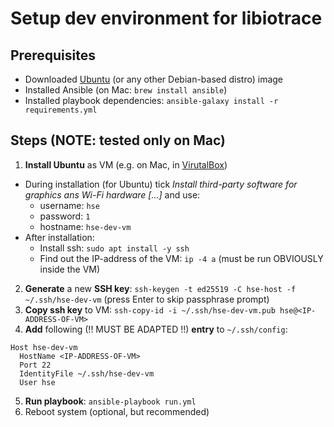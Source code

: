 # Setup dev environment for libiotrace
## Prerequisites
* Downloaded [Ubuntu](https://ubuntu.com/download/desktop) (or any other Debian-based distro) image
* Installed Ansible (on Mac: `brew install ansible`)
* Installed playbook dependencies: `ansible-galaxy install -r requirements.yml`


## Steps  (NOTE: tested only on Mac)
1. **Install Ubuntu** as VM (e.g. on Mac, in [VirutalBox](https://www.virtualbox.org/))
  * During installation (for Ubuntu) tick *Install third-party software for graphics ans Wi-Fi hardware [...]* and use:
    * username: `hse`
    * password: `1`
    * hostname: `hse-dev-vm`
  * After installation:
    * Install ssh: `sudo apt install -y ssh`
    * Find out the IP-address of the VM: `ip -4 a` (must be run OBVIOUSLY inside the VM)
2. **Generate** a new **SSH key**: `ssh-keygen -t ed25519 -C hse-host -f ~/.ssh/hse-dev-vm`  (press Enter to skip passphrase prompt)
3. **Copy ssh key** to VM: `ssh-copy-id -i ~/.ssh/hse-dev-vm.pub hse@<IP-ADDRESS-OF-VM>`
4. **Add** following (!! MUST BE ADAPTED !!) **entry** to `~/.ssh/config`:
  ```
  Host hse-dev-vm
    HostName <IP-ADDRESS-OF-VM>
    Port 22
    IdentityFile ~/.ssh/hse-dev-vm
    User hse
  ```
5. **Run playbook**: `ansible-playbook run.yml`
6. Reboot system (optional, but recommended)
